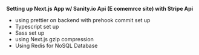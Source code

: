 **Setting up Next.js App w/ Sanity.io Api (E comemrce site) with Stripe Api**

- using prettier on backend with prehook commit set up
- Typescript set up
- Sass set up
- using Next.js gzip compression
- Using Redis for NoSQL Database
